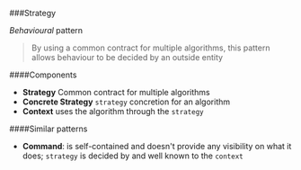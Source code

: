 ###Strategy

_Behavioural_ pattern

> By using a common contract for multiple algorithms, this pattern allows behaviour to be decided by an outside entity

####Components

* **Strategy** Common contract for multiple algorithms
* **Concrete Strategy** `strategy` concretion for an algorithm
* **Context** uses the algorithm through the `strategy`

####Similar patterns

* **Command**: is self-contained and doesn't provide any visibility on what it does; `strategy` is decided by and well known to the `context`
